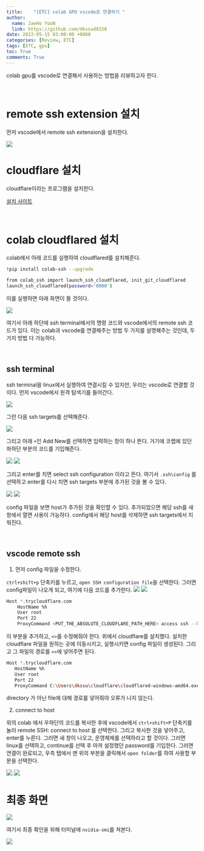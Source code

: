 ```yaml
---
title:    "[ETC] colab GPU vscode로 연결하기 "
author:
  name: JaeHo YooN
  link: https://github.com/dkssud8150
date: 2022-05-15 03:00:00 +0800
categories: [Review, ETC]
tags: [ETC, gpu]
toc: True
comments: True
---
```


colab gpu를 vscode로 연결해서 사용하는 방법을 리뷰하고자 한다.

<br>

# remote ssh extension 설치

먼저 vscode에서 remote ssh extension을 설치한다.

<img src="/assets/img/etc/ssh.png">

<br>

# cloudflare 설치

cloudflare이라는 프로그램을 설치한다.

[설치 사이트](https://developers.cloudflare.com/cloudflare-one/connections/connect-apps/install-and-setup/installation)

<br>

# colab cloudflared 설치

colab에서 아래 코드를 실행하여 cloudflared를 설치해준다.

```bash
!pip install colab-ssh --upgrade

from colab_ssh import launch_ssh_cloudflared, init_git_cloudflared
launch_ssh_cloudflared(password='0000')
```

이를 실행하면 아래 화면이 뜰 것이다.

<img src="/assets/img/etc/colab.png">

여기서 아래 하단에 ssh terminal에서의 명령 코드와 vscode에서의 remote ssh 코드가 있다. 이는 colab과 vscode를 연결해주는 방법 두 가지를 설명해주는 것인데, 두 가지 방법 다 가능하다.

<br>

## ssh terminal

ssh terminal을 linux에서 실행하여 연결시킬 수 있지만, 우리는 vscode로 연결할 것이다. 먼저 vscode에서 원격 탐색기를 들어간다.

<img src="/assets/img/etc/extension.png">

<br>

그런 다음 ssh targets를 선택해준다.

<img src="/assets/img/etc/sshtargets.png">

그리고 아래 `+`인 Add New를 선택하면 입력하는 창이 하나 뜬다. 거기에 코랩에 있던 좌하단 부분의 코드를 기입해준다.

<img src="/assets/img/etc/addnew.png">

<img src="/assets/img/etc/enterssh.png">

그리고 enter를 치면 select ssh configuration 이라고 뜬다. 여기서 `.ssh\config` 를 선택하고 enter를 다시 치면 ssh targets 부분에 추가된 것을 볼 수 있다.

<img src="/assets/img/etc/enterssh2.png">

<img src="/assets/img/etc/config.png">

config 파일을 보면 host가 추가된 것을 확인할 수 있다. 추가되었으면 해당 ssh를 새 창에서 열면 사용이 가능하다. config에서 해당 host를 삭제하면 ssh targets에서 지워진다.

<br>

## vscode remote ssh

1. 먼저 config 파일을 수정한다.

`ctrl+shift+p` 단축키를 누르고, `open SSH configuration file`을 선택한다. 그러면 config파일이 나오게 되고, 여기에 다음 코드를 추가한다.
<img src="/assets/img/etc/remotessh.png">
<img src="/assets/img/etc/configall.png">

```bash
Host *.trycloudflare.com
	HostName %h
	User root
	Port 22
	ProxyCommand <PUT_THE_ABSOLUTE_CLOUDFLARE_PATH_HERE> access ssh --hostname %h
```

이 부분을 추가하고, `<>`를 수정해줘야 한다. 위에서 cloudflare를 설치했다. 설치한 cloudflare 파일을 원하는 곳에 이동시키고, 실행시키면 config 파일이 생성된다. 그리고 그 파일의 경로를 `<>`에 넣어주면 된다.

```bash
Host *.trycloudflare.com
   HostName %h
   User root
   Port 22
   ProxyCommand C:\Users\dkssu\cloudflare\cloudflared-windows-amd64.exe access ssh --hostname %h
```

directory 가 아닌 file에 대해 경로를 넣어줘야 오류가 나지 않는다. 

2. connect to host

위의 colab 애서 우하단의 코드를 복사한 후에 vscode에서 `ctrl+shift+P` 단축키를 눌러 remote SSH: connect to host 를 선택한다. 그리고 복사한 것을 넣어주고, enter를 누른다. 그러면 새 창이 나오고, 운영체제를 선택하라고 할 것이다. 그러면 linux를 선택하고, continue를 선택 후 아까 설정했던 password를 기입한다. 그러면 연결이 완료되고, 우측 탭에서 맨 위의 부분을 클릭해서 `open folder`를 하여 사용할 부분을 선택한다.

<img src="/assets/img/etc/connecttohost.png">
<img src="/assets/img/etc/enterssh.png">

<br>

# 최종 화면

<img src="/assets/img/etc/vscode.png">

여기서 최종 확인을 위해 터미널에 `nvidia-smi`를 쳐본다.

<img src="/assets/img/etc/nvidia-smi.png">

<br>
